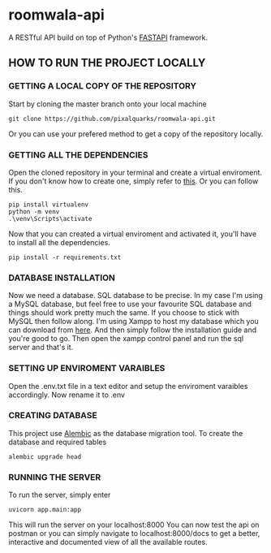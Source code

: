 # roomwala-api

A RESTful API build on top of Python's [FASTAPI](https://fastapi.tiangolo.com/) framework.

## HOW TO RUN THE PROJECT LOCALLY

### GETTING A LOCAL COPY OF THE REPOSITORY
Start by cloning the master branch onto your local machine
```
git clone https://github.com/pixalquarks/roomwala-api.git
```
Or you can use your prefered method to get a copy of the repository locally.


### GETTING ALL THE DEPENDENCIES
Open the cloned repository in your terminal and create a virtual enviroment.
If you don't know how to create one, simply refer to [this](https://www.geeksforgeeks.org/python-virtual-environment).
Or you can follow this.
```
pip install virtualenv
python -m venv
.\venv\Scripts\activate
```
Now that you can created a virtual enviroment and activated it, you'll have to install all the dependencies.
```
pip install -r requirements.txt
```

### DATABASE INSTALLATION
Now we need a database. SQL database to be precise.
In my case I'm using a MySQL database, but feel free to use your favourite SQL database and things should work pretty much the same.
If you choose to stick with MySQL then follow along.
I'm using Xampp to host my database which you can download from [here](https://www.apachefriends.org/index.html).
And then simply follow the installation guide and you're good to go.
Then open the xampp control panel and run the sql server and that's it.

### SETTING UP ENVIROMENT VARAIBLES
Open the .env.txt file in a text editor and setup the enviroment varaibles accordingly.
Now rename it to .env

### CREATING DATABASE
This project use [Alembic](https://alembic.sqlalchemy.org/en/latest) as the database migration tool.
To create the database and required tables
```
alembic upgrade head
```

### RUNNING THE SERVER
To run the server, simply enter
```
uvicorn app.main:app
```
This will run the server on your localhost:8000
You can now test the api on postman or you can simply navigate to localhost:8000/docs to get a better, interactive and documented view of all the available routes.

